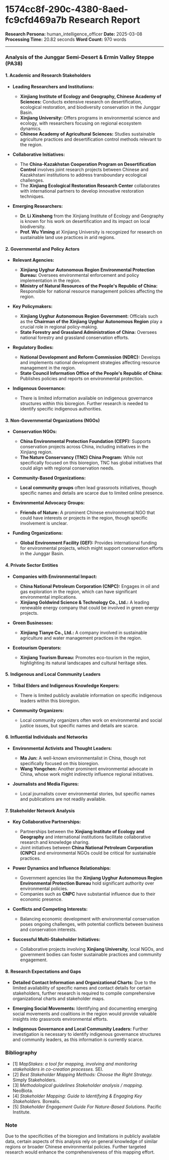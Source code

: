 # 1574cc8f-290c-4380-8aed-fc9cfd469a7b Research Report

**Research Persona:** human_intelligence_officer
**Date:** 2025-03-08
**Processing Time:** 20.82 seconds
**Word Count:** 970 words

---

### Analysis of the Junggar Semi-Desert & Ermin Valley Steppe (PA38)

#### 1. **Academic and Research Stakeholders**

- **Leading Researchers and Institutions:**
  - **Xinjiang Institute of Ecology and Geography, Chinese Academy of Sciences:** Conducts extensive research on desertification, ecological restoration, and biodiversity conservation in the Junggar Basin.
  - **Xinjiang University:** Offers programs in environmental science and ecology, with researchers focusing on regional ecosystem dynamics.
  - **Chinese Academy of Agricultural Sciences:** Studies sustainable agriculture practices and desertification control methods relevant to the region.

- **Collaborative Initiatives:**
  - The **China-Kazakhstan Cooperation Program on Desertification Control** involves joint research projects between Chinese and Kazakhstani institutions to address transboundary ecological challenges.
  - The **Xinjiang Ecological Restoration Research Center** collaborates with international partners to develop innovative restoration techniques.

- **Emerging Researchers:**
  - **Dr. Li Xinsheng** from the Xinjiang Institute of Ecology and Geography is known for his work on desertification and its impact on local biodiversity.
  - **Prof. Wu Yiming** at Xinjiang University is recognized for research on sustainable land use practices in arid regions.

#### 2. **Governmental and Policy Actors**

- **Relevant Agencies:**
  - **Xinjiang Uyghur Autonomous Region Environmental Protection Bureau:** Oversees environmental enforcement and policy implementation in the region.
  - **Ministry of Natural Resources of the People's Republic of China:** Responsible for national resource management policies affecting the region.

- **Key Policymakers:**
  - **Xinjiang Uyghur Autonomous Region Government:** Officials such as the **Chairman of the Xinjiang Uyghur Autonomous Region** play a crucial role in regional policy-making.
  - **State Forestry and Grassland Administration of China:** Oversees national forestry and grassland conservation efforts.

- **Regulatory Bodies:**
  - **National Development and Reform Commission (NDRC):** Develops and implements national development strategies affecting resource management in the region.
  - **State Council Information Office of the People's Republic of China:** Publishes policies and reports on environmental protection.

- **Indigenous Governance:**
  - There is limited information available on indigenous governance structures within this bioregion. Further research is needed to identify specific indigenous authorities.

#### 3. **Non-Governmental Organizations (NGOs)**

- **Conservation NGOs:**
  - **China Environmental Protection Foundation (CEPF):** Supports conservation projects across China, including initiatives in the Xinjiang region.
  - **The Nature Conservancy (TNC) China Program:** While not specifically focused on this bioregion, TNC has global initiatives that could align with regional conservation needs.

- **Community-Based Organizations:**
  - **Local community groups** often lead grassroots initiatives, though specific names and details are scarce due to limited online presence.

- **Environmental Advocacy Groups:**
  - **Friends of Nature:** A prominent Chinese environmental NGO that could have interests or projects in the region, though specific involvement is unclear.

- **Funding Organizations:**
  - **Global Environment Facility (GEF):** Provides international funding for environmental projects, which might support conservation efforts in the Junggar Basin.

#### 4. **Private Sector Entities**

- **Companies with Environmental Impact:**
  - **China National Petroleum Corporation (CNPC):** Engages in oil and gas exploration in the region, which can have significant environmental implications.
  - **Xinjiang Goldwind Science & Technology Co., Ltd.:** A leading renewable energy company that could be involved in green energy projects.

- **Green Businesses:**
  - **Xinjiang Tianye Co., Ltd.:** A company involved in sustainable agriculture and water management practices in the region.

- **Ecotourism Operators:**
  - **Xinjiang Tourism Bureau:** Promotes eco-tourism in the region, highlighting its natural landscapes and cultural heritage sites.

#### 5. **Indigenous and Local Community Leaders**

- **Tribal Elders and Indigenous Knowledge Keepers:**
  - There is limited publicly available information on specific indigenous leaders within this bioregion.

- **Community Organizers:**
  - Local community organizers often work on environmental and social justice issues, but specific names and details are scarce.

#### 6. **Influential Individuals and Networks**

- **Environmental Activists and Thought Leaders:**
  - **Ma Jun:** A well-known environmentalist in China, though not specifically focused on this bioregion.
  - **Wang Yongchen:** Another prominent environmental advocate in China, whose work might indirectly influence regional initiatives.

- **Journalists and Media Figures:**
  - Local journalists cover environmental stories, but specific names and publications are not readily available.

#### 7. **Stakeholder Network Analysis**

- **Key Collaborative Partnerships:**
  - Partnerships between the **Xinjiang Institute of Ecology and Geography** and international institutions facilitate collaborative research and knowledge sharing.
  - Joint initiatives between **China National Petroleum Corporation (CNPC)** and environmental NGOs could be critical for sustainable practices.

- **Power Dynamics and Influence Relationships:**
  - Government agencies like the **Xinjiang Uyghur Autonomous Region Environmental Protection Bureau** hold significant authority over environmental policies.
  - Companies such as **CNPC** have substantial influence due to their economic presence.

- **Conflicts and Competing Interests:**
  - Balancing economic development with environmental conservation poses ongoing challenges, with potential conflicts between business and conservation interests.

- **Successful Multi-Stakeholder Initiatives:**
  - Collaborative projects involving **Xinjiang University**, local NGOs, and government bodies can foster sustainable practices and community engagement.

#### 8. **Research Expectations and Gaps**

- **Detailed Contact Information and Organizational Charts:**
  Due to the limited availability of specific names and contact details for certain stakeholders, further research is required to compile comprehensive organizational charts and stakeholder maps.

- **Emerging Social Movements:**
  Identifying and documenting emerging social movements and coalitions in the region would provide valuable insights into grassroots environmental efforts.

- **Indigenous Governance and Local Community Leaders:**
  Further investigation is necessary to identify indigenous governance structures and community leaders, as this information is currently scarce.

### Bibliography

- [1] *MapStakes: a tool for mapping, involving and monitoring stakeholders in co-creation processes.* SEI.
- [2] *Best Stakeholder Mapping Methods: Choose the Right Strategy.* Simply Stakeholders.
- [3] *Methodological guidelines Stakeholder analysis / mapping.* NeoBiota.
- [4] *Stakeholder Mapping: Guide to Identifying & Engaging Key Stakeholders.* Borealis.
- [5] *Stakeholder Engagement Guide For Nature-Based Solutions.* Pacific Institute.

### Note

Due to the specificities of the bioregion and limitations in publicly available data, certain aspects of this analysis rely on general knowledge of similar regions or broader Chinese environmental policies. Further targeted research would enhance the comprehensiveness of this mapping effort.